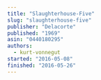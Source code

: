 ```yaml
---
title: "Slaughterhouse-Five"
slug: "slaughterhouse-five"
publisher: "Delacorte"
published: "1969"
asin: "0440180295"
authors:
  - kurt-vonnegut
started: "2016-05-08"
finished: "2016-05-26"
---
```

